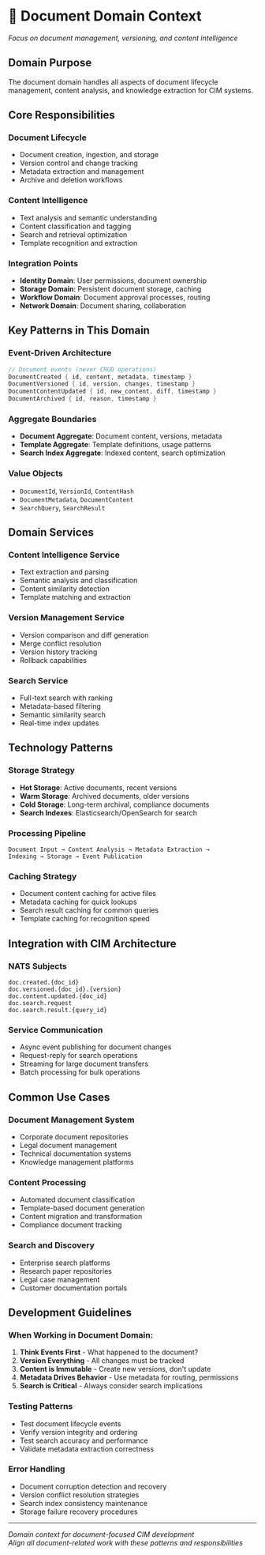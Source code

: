 # 📄 Document Domain Context

*Focus on document management, versioning, and content intelligence*

## Domain Purpose
The document domain handles all aspects of document lifecycle management, content analysis, and knowledge extraction for CIM systems.

## Core Responsibilities

### Document Lifecycle
- Document creation, ingestion, and storage
- Version control and change tracking  
- Metadata extraction and management
- Archive and deletion workflows

### Content Intelligence
- Text analysis and semantic understanding
- Content classification and tagging
- Search and retrieval optimization
- Template recognition and extraction

### Integration Points
- **Identity Domain**: User permissions, document ownership
- **Storage Domain**: Persistent document storage, caching
- **Workflow Domain**: Document approval processes, routing
- **Network Domain**: Document sharing, collaboration

## Key Patterns in This Domain

### Event-Driven Architecture
```rust
// Document events (never CRUD operations)
DocumentCreated { id, content, metadata, timestamp }
DocumentVersioned { id, version, changes, timestamp }
DocumentContentUpdated { id, new_content, diff, timestamp }
DocumentArchived { id, reason, timestamp }
```

### Aggregate Boundaries
- **Document Aggregate**: Document content, versions, metadata
- **Template Aggregate**: Template definitions, usage patterns
- **Search Index Aggregate**: Indexed content, search optimization

### Value Objects
- `DocumentId`, `VersionId`, `ContentHash`
- `DocumentMetadata`, `DocumentContent`
- `SearchQuery`, `SearchResult`

## Domain Services

### Content Intelligence Service
- Text extraction and parsing
- Semantic analysis and classification
- Content similarity detection
- Template matching and extraction

### Version Management Service  
- Version comparison and diff generation
- Merge conflict resolution
- Version history tracking
- Rollback capabilities

### Search Service
- Full-text search with ranking
- Metadata-based filtering
- Semantic similarity search
- Real-time index updates

## Technology Patterns

### Storage Strategy
- **Hot Storage**: Active documents, recent versions
- **Warm Storage**: Archived documents, older versions  
- **Cold Storage**: Long-term archival, compliance documents
- **Search Indexes**: Elasticsearch/OpenSearch for search

### Processing Pipeline
```
Document Input → Content Analysis → Metadata Extraction → 
Indexing → Storage → Event Publication
```

### Caching Strategy
- Document content caching for active files
- Metadata caching for quick lookups
- Search result caching for common queries
- Template caching for recognition speed

## Integration with CIM Architecture

### NATS Subjects
```
doc.created.{doc_id}
doc.versioned.{doc_id}.{version}  
doc.content.updated.{doc_id}
doc.search.request
doc.search.result.{query_id}
```

### Service Communication
- Async event publishing for document changes
- Request-reply for search operations
- Streaming for large document transfers
- Batch processing for bulk operations

## Common Use Cases

### Document Management System
- Corporate document repositories
- Legal document management
- Technical documentation systems
- Knowledge management platforms

### Content Processing
- Automated document classification
- Template-based document generation
- Content migration and transformation
- Compliance document tracking

### Search and Discovery
- Enterprise search platforms
- Research paper repositories
- Legal case management
- Customer documentation portals

## Development Guidelines

### When Working in Document Domain:
1. **Think Events First** - What happened to the document?
2. **Version Everything** - All changes must be tracked
3. **Content is Immutable** - Create new versions, don't update
4. **Metadata Drives Behavior** - Use metadata for routing, permissions
5. **Search is Critical** - Always consider search implications

### Testing Patterns
- Test document lifecycle events
- Verify version integrity and ordering
- Test search accuracy and performance
- Validate metadata extraction correctness

### Error Handling
- Document corruption detection and recovery
- Version conflict resolution strategies
- Search index consistency maintenance
- Storage failure recovery procedures

---
*Domain context for document-focused CIM development*  
*Align all document-related work with these patterns and responsibilities*